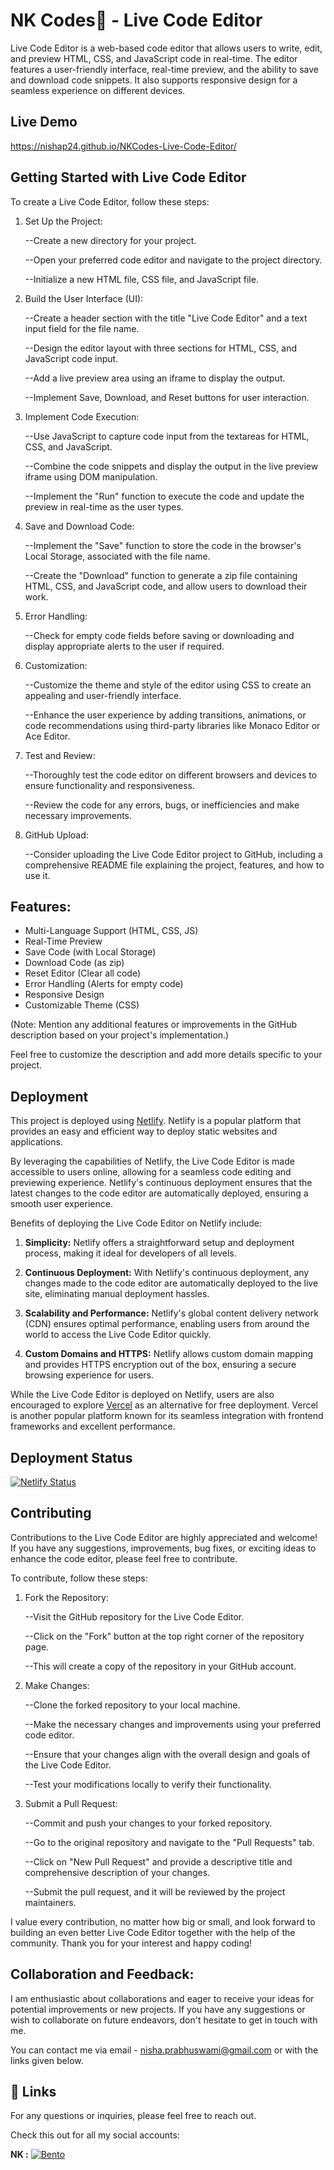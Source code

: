 
# NK Codes💛 - Live Code Editor

Live Code Editor is a web-based code editor that allows users to write, edit, and preview HTML, CSS, and JavaScript code in real-time. The editor features a user-friendly interface, real-time preview, and the ability to save and download code snippets. It also supports responsive design for a seamless experience on different devices.
## Live Demo
https://nishap24.github.io/NKCodes-Live-Code-Editor/
    
## Getting Started with Live Code Editor

To create a Live Code Editor, follow these steps:

1. Set Up the Project:

    
    --Create a new directory for your project.
    
    --Open your preferred code editor and navigate to the project directory.
    
    --Initialize a new HTML file, CSS file, and JavaScript file.

2. Build the User Interface (UI):

    
    --Create a header section with the title "Live Code Editor" and a text input field for the file name.
    
    --Design the editor layout with three sections for HTML, CSS, and JavaScript code input.
    
    --Add a live preview area using an iframe to display the output.
    
    --Implement Save, Download, and Reset buttons for user interaction.

3. Implement Code Execution:

    
    --Use JavaScript to capture code input from the textareas for HTML, CSS, and JavaScript.
    
    --Combine the code snippets and display the output in the live preview iframe using DOM manipulation.
    
    --Implement the "Run" function to execute the code and update the preview in real-time as the user types.

4. Save and Download Code:

    
    --Implement the "Save" function to store the code in the browser's Local Storage, associated with the file name.
    
    --Create the "Download" function to generate a zip file containing HTML, CSS, and JavaScript code, and allow users to download their work.

5. Error Handling:

    
    --Check for empty code fields before saving or downloading and display appropriate alerts to the user if required.

6. Customization:

    
    --Customize the theme and style of the editor using CSS to create an appealing and user-friendly interface.
    
    --Enhance the user experience by adding transitions, animations, or code recommendations using third-party libraries like Monaco Editor or Ace Editor.

7. Test and Review:

    
    --Thoroughly test the code editor on different browsers and devices to ensure functionality and responsiveness.
    
    --Review the code for any errors, bugs, or inefficiencies and make necessary improvements.

8. GitHub Upload:

    
    --Consider uploading the Live Code Editor project to GitHub, including a comprehensive README file explaining the project, features, and how to use it.

## Features:

- Multi-Language Support (HTML, CSS, JS)
- Real-Time Preview
- Save Code (with Local Storage)
- Download Code (as zip)
- Reset Editor (Clear all code)
- Error Handling (Alerts for empty code)
- Responsive Design
- Customizable Theme (CSS)

(Note: Mention any additional features or improvements in the GitHub description based on your project's implementation.)

Feel free to customize the description and add more details specific to your project. 



## Deployment

This project is deployed using [Netlify](https://www.netlify.com/). Netlify is a popular platform that provides an easy and efficient way to deploy static websites and applications.

By leveraging the capabilities of Netlify, the Live Code Editor is made accessible to users online, allowing for a seamless code editing and previewing experience. Netlify's continuous deployment ensures that the latest changes to the code editor are automatically deployed, ensuring a smooth user experience.

Benefits of deploying the Live Code Editor on Netlify include:

1. **Simplicity:** Netlify offers a straightforward setup and deployment process, making it ideal for developers of all levels.

2. **Continuous Deployment:** With Netlify's continuous deployment, any changes made to the code editor are automatically deployed to the live site, eliminating manual deployment hassles.

3. **Scalability and Performance:** Netlify's global content delivery network (CDN) ensures optimal performance, enabling users from around the world to access the Live Code Editor quickly.

4. **Custom Domains and HTTPS:** Netlify allows custom domain mapping and provides HTTPS encryption out of the box, ensuring a secure browsing experience for users.

While the Live Code Editor is deployed on Netlify, users are also encouraged to explore [Vercel](https://vercel.com/) as an alternative for free deployment. Vercel is another popular platform known for its seamless integration with frontend frameworks and excellent performance.


## Deployment Status

[![Netlify Status](https://api.netlify.com/api/v1/badges/bfeed1d2-f579-411f-b968-7aa0949dd302/deploy-status)](https://app.netlify.com/sites/kanasu-live-code-editor/deploys)

## Contributing

Contributions to the Live Code Editor are highly appreciated and welcome! If you have any suggestions, improvements, bug fixes, or exciting ideas to enhance the code editor, please feel free to contribute.

To contribute, follow these steps:

1. Fork the Repository:


    --Visit the GitHub repository for the Live Code Editor.

    --Click on the "Fork" button at the top right corner of the repository page.

    --This will create a copy of the repository in your GitHub account.

2. Make Changes:


    --Clone the forked repository to your local machine.

    --Make the necessary changes and improvements using your preferred code editor.

    --Ensure that your changes align with the overall design and goals of the Live Code Editor.

    --Test your modifications locally to verify their functionality.

3. Submit a Pull Request:


    --Commit and push your changes to your forked repository.

    --Go to the original repository and navigate to the "Pull Requests" tab.

    --Click on "New Pull Request" and provide a descriptive title and comprehensive description of your changes.

    --Submit the pull request, and it will be reviewed by the project maintainers.

I value every contribution, no matter how big or small, and look forward to building an even better Live Code Editor together with the help of the community. Thank you for your interest and happy coding!

## Collaboration and Feedback:

I am enthusiastic about collaborations and eager to receive your ideas for potential improvements or new projects. If you have any suggestions or wish to collaborate on future endeavors, don't hesitate to get in touch with me.

You can contact me via email - nisha.prabhuswami@gmail.com or with the links given below.



## 🔗 Links

For any questions or inquiries, please feel free to reach out. 

Check this out for all my social accounts:

**NK :** 
[![Bento](https://img.shields.io/badge/bento-blue?style=for-the-badge&logo=threads&logoColor=white)](https://bento.me/nisha-kanasu)
